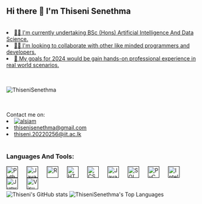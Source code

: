 ## Hi there 👋 I'm Thiseni Senethma

<br>
<u>
<li>👩‍🎓  I'm currently undertaking BSc (Hons) Artificial Intelligence And Data Science.</li>
<li>👯‍♀️  I'm looking to collaborate with other like minded programmers and developers.</li>
<li>📖  My goals for 2024 would be gain hands-on professional experience in real world scenarios.</li>
</u>
<br>

<br>
<p align="left"><img src="https://komarev.com/ghpvc/?username=ThiseniSenethma&label=Profile%20views&color=0e75b6&style=flat" alt="ThiseniSenethma" /></p>
<br>

<br>
Contact me on: <u>
                  <li><a href="https://www.linkedin.com/in/thiseni-paththamperuma-4386b7263/" target="_blank"><img src="https://img.shields.io/badge/LinkedIn-0077B5?style=for-the-badge&logo=linkedin&logoColor=white" alt="alsiam"/> 
 </a></li>
                  <li><a href="mailto:thisenisenethma@gmail.com">thisenisenethma@gmail.com</a></li>
                  <li><a href="mailto:thiseni.20220256@iit.ac.lk">thiseni.20220256@iit.ac.lk</a></li>
              </u>
<br>

### Languages And Tools:

[<img align="left" alt="Python" width="30px" src="https://cdn.jsdelivr.net/gh/devicons/devicon@latest/icons/python/python-original.svg" style="padding-right:20px;" />]()
[<img align="left" alt="Java" width="30px" src="https://cdn.jsdelivr.net/gh/devicons/devicon@latest/icons/java/java-original.svg" style="padding-right:20px;" />]()
[<img align="left" alt="R" width="30px" src="https://cdn.jsdelivr.net/gh/devicons/devicon@latest/icons/r/r-original.svg" style="padding-right:20px;" />]()
[<img align="left" alt="HTML5" width="30px" src="https://cdn.jsdelivr.net/gh/devicons/devicon@latest/icons/html5/html5-original.svg" style="padding-right:20px;" />]()
[<img align="left" alt="CSS3" width="30px" src="https://cdn.jsdelivr.net/gh/devicons/devicon@latest/icons/css3/css3-original.svg" style="padding-right:20px;" />]()
[<img align="left" alt="JavaScript" width="30px" src="https://cdn.jsdelivr.net/gh/devicons/devicon@latest/icons/javascript/javascript-original.svg" style="padding-right:20px;" />]()
[<img align="left" alt="SQL" width="30px" src="https://cdn.jsdelivr.net/gh/devicons/devicon@latest/icons/mysql/mysql-original.svg" style="padding-right:20px;" />]()


[<img align="left" alt="PyCharm" width="30px" src="https://cdn.jsdelivr.net/gh/devicons/devicon@latest/icons/pycharm/pycharm-original.svg" style="padding-right:20px;" />]()
[<img align="left" alt="IntelliJ" width="30px" src="https://cdn.jsdelivr.net/gh/devicons/devicon@latest/icons/intellij/intellij-original.svg" style="padding-right:20px;" />]()
[<img align="left" alt="Jupyter" width="30px" src="https://cdn.jsdelivr.net/gh/devicons/devicon@latest/icons/jupyter/jupyter-original.svg" style="padding-right:20px;" />]()
[<img align="left" alt="Visual Studio Code" width="30px" src="https://cdn.jsdelivr.net/gh/devicons/devicon/icons/vscode/vscode-original.svg" style="padding-right:20px;" />]()



<br>
<br>
<br>

![Thiseni's GitHub stats](https://github-readme-stats.vercel.app/api?username=ThiseniSenethma&theme=prussian&show_icons=true)                               ![ThiseniSenethma's Top Languages](https://github-readme-stats.vercel.app/api/top-langs/?username=ThiseniSenethma&theme=prussian&show_icons=true&hide_border=false&layout=compact)

